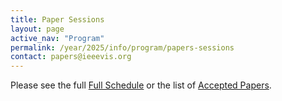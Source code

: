 ```yaml
---
title: Paper Sessions
layout: page
active_nav: "Program"
permalink: /year/2025/info/program/papers-sessions
contact: papers@ieeevis.org
---
```


Please see the full [Full Schedule](https://ieeevis.org/year/2025/program/calendar) or the list of [Accepted Papers](https://ieeevis.org/year/2025/program/papers.html?filter=titles).

<!-- Below we list all accepted VIS Full and Short papers, grouped by session.  This list also includes TVCG papers presented in VIS sessions and CG&A Sessions.  More details about papers and their associated presentations will be released with the virtual website. What follows is a list of papers groups by session, note that sessions and times are still preliminary and might change in the final program.

<hr/>

<a>**Tuesday, October 15**</a><br/>
*Best Papers*<br/>

**Entanglements for Visualization: Changing Research Outcomes through Feminist Theory**<br/>
Authors: Derya Akbaba, Lauren Klein, Miriah Meyer

**Aardvark: Composite Visualizations of Trees, Time-Series, and Images**<br/>
Authors: Devin Lange, Robert Judson-Torres, Thomas Zangle, Alexander Lex

**VisEval: A Benchmark for Data Visualization in the Era of Large Language Models**<br/>
Authors: Nan Chen, Yuge Zhang, Jiahang Xu, Kan Ren, Yuqing Yang

**VADIS: A Visual Analytics Pipeline for Dynamic Document Representation and Information Seeking**<br/>
Authors: Rui Qiu, Yamei Tu, Po-Yin Yen, Han-Wei Shen

**Rapid and Precise Topological Comparison with Merge Tree Neural Networks**<br/>
Authors: Yu Qin, Brittany Terese Fasy, Carola Wenk, Brian Summa

**Hypertrix: An indicatrix for high-dimensional visualizations**<br/>
Authors: Shivam Raval, Fernanda Viegas, Martin Wattenberg

**PyGWalker: On-the-fly Assistant for Exploratory Visual Data Analysis**<br/>
Authors: Yue Yu, Leixian Shen, Fei Long, Huamin Qu, Hao Chen
<br/>


<hr/>

<a>**Wednesday, October 16**</a><br/>
**08:30-09:45AM EDT (UTC-4)**<br/>
*Short Papers: Graph, Hierarchy and Multidinmensional*<br/>

**On Combined Visual Cluster and Set Analysis**<br/>
Authors: Nikolaus Piccolotto, Markus Wallinger, Silvia Miksch, Markus Bögl

**An Overview + Detail Layout for Visualizing Compound Graphs**<br/>
Authors: Chang Han, Justin Lieffers, Clayton Morrison, Katherine E. Isaacs

**Improving Property Graph Layouts by Leveraging Attribute Similarity for Structurally Equivalent Nodes**<br/>
Authors: Patrick Mackey, Jacob Miller, Liz Faultersack

**Fields, Bridges, and Foundations: How Researchers Browse Citation Network Visualizations**<br/>
Authors: Kiroong Choe, Eunhye Kim, Sangwon Park, Jinwook Seo

**Feature Clock: High-Dimensional Effects in Two-Dimensional Plots**<br/>
Authors: Olga Ovcharenko, Rita Sevastjanova, Valentina Boeva

**Uniform Sample Distribution in Scatterplots via Sector-based Transformation**<br/>
Authors: Hennes Rave, Vladimir Molchanov, Lars Linsen

**GhostUMAP: Measuring Pointwise Instability in Dimensionality Reduction**<br/>
Authors: Myeongwon Jung, Takanori Fujiwara, Jaemin Jo

**Use-Coordination: Model, Grammar, and Library for Implementation of Coordinated Multiple Views**<br/>
Authors: Mark S. Keller, Trevor Manz, Nils Gehlenborg
<br/>


<hr/>

<a>**Wednesday, October 16**</a><br/>
**08:30-09:45AM EDT (UTC-4)**<br/>
*Immersive Visualization and Visual Analytics*<br/>

**CompositingVis: Exploring Interaction for Creating Composite Visualizations in Immersive Environments**<br/>
Authors: Qian Zhu, Tao Lu, Shunan Guo, Xiaojuan Ma, Yalong Yang

**This is the Table I Want! Interactive Data Transformation on Desktop and in Virtual Reality**<br/>
Authors: Sungwon In, Tica Lin, Chris North, Hanspeter Pfister, Yalong Yang

**VoxAR: Adaptive Visualization of Volume Rendered Objects in Optical See-Through Augmented Reality**<br/>
Authors: Saeed Boorboor, Matthew S. Castellana, Yoonsang Kim, Zhutian Chen, Johanna Beyer, Hanspeter Pfister, Arie E. Kaufman

**Precise Embodied Data Selection in Room-scale Visualisations While Retaining View Context**<br/>
Authors: Shaozhang Dai, Yi Li, Barrett Ens, Lonni Besançon, Tim Dwyer

**Preliminary Guidelines For Combining Data Integration and Visual Data Analysis**<br/>
Authors: Adam Coscia, Ashley Suh, Remco Chang, Alex Endert

**Eliciting Model Steering Interactions from Users via Data and Visual Design Probes**<br/>
Authors: Anamaria Crisan, Maddie Shang, Eric Brochu
<br/>


<hr/>

<a>**Wednesday, October 16**</a><br/>
**08:30-09:45AM EDT (UTC-4)**<br/>
*Virtual: VIS from Around the World*<br/>

**FPCS: Feature Preserving Compensated Sampling of Streaming Time Series Data**<br/>
Authors: Hongyan Li, Bo Yang, Yansong Chua

**Uncertainty-Aware Deep Neural Representations for Visual Analysis of Vector Field Data**<br/>
Authors: Atul Kumar, Siddharth Garg, Soumya Dutta

**Evaluating Force-based Haptics for Immersive Tangible Interactions with Surface Visualizations**<br/>
Authors: Hamza Afzaal, Usman Alim

**What Color Scheme is More Effective in Assisting Readers to Locate Information in a Color-Coded Article?**<br/>
Authors: Ho Yin Ng, Zeyu He, Ting-Hao Kenneth Huang

**From Graphs to Words: A Computer-Assisted Framework for the Production of Accessible Text Descriptions**<br/>
Authors: Qiang Xu, Thomas Hurtut

**Design of a Real-Time Visual Analytics Decision Support Interface to Manage Air Traffic Complexity**<br/>
Authors: Elmira Zohrevandi, Katerina Vrotsou, Carl A. L. Westin, Jonas Lundberg, Anders Ynnerman

**Building and Eroding: Exogenous and Endogenous Factors that Influence Subjective Trust in Visualization**<br/>
Authors: R. Jordan Crouser, Syrine Matoussi, Lan Kung, Saugat Pandey, Oen G. McKinley, Alvitta Ottley
<br/>


<hr/>

<a>**Wednesday, October 16**</a><br/>
**08:30-09:45AM EDT (UTC-4)**<br/>
*Text, Annotation, and Metaphor*<br/>

**The Role of Text in Visualizations: How Annotations Shape Perceptions of Bias and Influence Predictions**<br/>
Authors: Chase Stokes, Cindy Xiong Bearfield, Marti Hearst

**A Qualitative Analysis of Common Practices in Annotations: A Taxonomy and Design Space**<br/>
Authors: Md Dilshadur Rahman, Ghulam Jilani Quadri, Bhavana Doppalapudi, Danielle Albers Szafir, Paul Rosen

**The Language of Infographics: Toward Understanding Conceptual Metaphor Use in Scientific Storytelling**<br/>
Authors: Hana Pokojná, Tobias Isenberg, Stefan Bruckner, Barbora Kozlikova, Laura Garrison

**From Instruction to Insight: Exploring the Semantic and Functional Roles of Text in Interactive Dashboards**<br/>
Authors: Nicole Sultanum, Vidya Setlur

**"I Came Across a Junk": Understanding Design Flaws of Data Visualization from the Public's Perspective**<br/>
Authors: Xingyu Lan, Yu Liu

**CataAnno: An Ancient Catalog Annotator for Annotation Cleaning by Recommendation**<br/>
Authors: Hanning Shao, Xiaoru Yuan
<br/>


<hr/>

<a>**Wednesday, October 16**</a><br/>
**08:30-09:45AM EDT (UTC-4)**<br/>
*Machine Learning for Visualization*<br/>

**KD-INR: Time-Varying Volumetric Data Compression via Knowledge Distillation-based Implicit Neural Representation**<br/>
Authors: Jun Han, Hao Zheng, Change Bi

**Improving Efficiency of Iso-Surface Extraction on Implicit Neural Representations Using Uncertainty Propagation**<br/>
Authors: Haoyu Li, Han-Wei Shen

**StyleRF-VolVis: Style Transfer of Neural Radiance Fields for Expressive Volume Visualization**<br/>
Authors: Kaiyuan Tang, Chaoli Wang

**ParamsDrag: Interactive Parameter Space Exploration via Image-Space Dragging**<br/>
Authors: Guan Li, Yang Liu, Guihua Shan, Shiyu Cheng, Weiqun Cao, Junpeng Wang, Ko-Chih Wang

**SurroFlow: A Flow-Based Surrogate Model for Parameter Space Exploration and Uncertainty Quantification**<br/>
Authors: JINGYI SHEN, Yuhan Duan, Han-Wei Shen

**Regularized Multi-Decoder Ensemble for an Error-Aware Scene Representation Network**<br/>
Authors: Tianyu Xiong, Skylar Wurster, Hanqi Guo, Tom Peterka, Han-Wei Shen
<br/>


<hr/>

<a>**Wednesday, October 16**</a><br/>
**10:15-11:30AM EDT (UTC-4)**<br/>
*Urban Planning, Construction, and Disaster Management*<br/>

**Submerse: Visualizing Storm Surge Flooding Simulations in Immersive Display Ecologies**<br/>
Authors: Saeed Boorboor, Yoonsang Kim, Ping Hu, Josef Moses, Brian Colle, Arie E. Kaufman

**BEMTrace: Visualization-driven approach for deriving Building Energy Models from BIM**<br/>
Authors: Andreas Walch, Attila Szabo, Harald Steinlechner, Thomas Ortner, Eduard Gröller, Johanna Schmidt

**MARLens: Understanding Multi-agent Reinforcement Learning for Traffic Signal Control via Visual Analytics**<br/>
Authors: Yutian Zhang, Guohong Zheng, Zhiyuan Liu, Quan Li, Haipeng Zeng

**SenseMap: Urban Performance Visualization and Analytics via Semantic Textual Similarity**<br/>
Authors: Juntong Chen, Qiaoyun Huang, Changbo Wang, Chenhui Li

**CSLens: Towards Better Deploying Charging Stations via Visual Analytics —— A Coupled Networks Perspective**<br/>
Authors: Yutian Zhang, Liwen Xu, Shaocong Tao, Quanxue Guan, Quan Li, Haipeng Zeng

**SimpleSets: Capturing Categorical Point Patterns with Simple Shapes**<br/>
Authors: Steven van den Broek, Wouter Meulemans, Bettina Speckmann
<br/>


<hr/>

<a>**Wednesday, October 16**</a><br/>
**10:15-11:30AM EDT (UTC-4)**<br/>
*Judgment and Decision-making*<br/>

**Decoupling Judgment and Decision Making: A Tale of Two Tails**<br/>
Authors: Başak Oral, Pierre Dragicevic, Alexandru Telea, Evanthia Dimara

**Unmasking Dunning-Kruger Effect in Visual Reasoning and Visual Data Analysis**<br/>
Authors: Mengyu Chen, Yijun Liu

**Trust Your Gut: Comparing Human and Machine Inference from Noisy Visualizations**<br/>
Authors: Ratanond Koonchanok, Michael E. Papka, Khairi Reda

**Causal Priors and Their Influence on Judgements of Causality in Visualized Data**<br/>
Authors: Arran Zeyu Wang, David Borland, Tabitha Peck, Wenyuan Wang, David Gotz

**KnowledgeVIS: Interpreting Language Models by Comparing Fill-in-the-Blank Prompts**<br/>
Authors: Adam Coscia, Alex Endert

**What Do We Mean When We Say “Insight”? A Formal Synthesis of Existing Theory**<br/>
Authors: Leilani Battle, Alvitta Ottley
<br/>


<hr/>

<a>**Wednesday, October 16**</a><br/>
**10:15-11:30AM EDT (UTC-4)**<br/>
*Time and Sequences*<br/>

**Revealing Interaction Dynamics: Multi-Level Visual Exploration of User Strategies with an Interactive Digital Environment**<br/>
Authors: Peilin Yu, Aida Nordman, Marta Koc-Januchta, Konrad Schönborn, Lonni Besançon, Katerina Vrotsou

**Uncertainty-Aware Seasonal-Trend Decomposition Based on Loess**<br/>
Authors: Tim Krake, Daniel Klötzl, David Hägele, Daniel Weiskopf

**A Multi-Level Task Framework for Event Sequence Analysis**<br/>
Authors: Kazi Tasnim Zinat, Saimadhav Naga Sakhamuri, Aaron Chen, Zhicheng Liu

**Visual Analysis of Time-Stamped Event Sequences**<br/>
Authors: Jürgen Bernard, Clara-Maria Barth, Eduard Cuba, Andrea Meier, Yasara Peiris, Ben Shneiderman

**A Comparative Study on Fixed-order Event Sequence Visualizations: Gantt, Extended Gantt, and Stringline Charts**<br/>
Authors: Junxiu Tang, Fumeng Yang, Jiang Wu, Yifang Wang, Jiayi Zhou, Xiwen Cai, Lingyun Yu, Yingcai Wu

**Interactive Hierarchical Timeline for Collaborative Text Negotiation in Historical Records**<br/>
Authors: Gabriel D. Cantareira, Yiwen Xing, Nicholas Cole, Rita Borgo, Alfie Abdul-Rahman
<br/>


<hr/>

<a>**Wednesday, October 16**</a><br/>
**10:15-11:30AM EDT (UTC-4)**<br/>
*Biological Data Visualization*<br/>

**DiffFit: Visually-Guided Differentiable Fitting of Molecule Structures to a Cryo-EM Map**<br/>
Authors: Deng Luo, Zainab Alsuwaykit, Dawar Khan, Ondřej Strnad, Tobias Isenberg, Ivan Viola

**“Nanomatrix: Scalable Construction of Crowded Biological Environments”**<br/>
Authors: Ruwayda Alharbi, Ondˇrej Strnad, Tobias Klein, Ivan Viola

**InVADo: Interactive Visual Analysis of Molecular Docking Data**<br/>
Authors: Marco Schäfer, Nicolas Brich, Jan Byška, Sérgio M. Marques, David Bednář, Philipp Thiel, Barbora Kozlíková, Michael Krone

**Visualization for diagnostic review of copy number variants in complex DNA sequencing data**<br/>
Authors: Emilia Ståhlbom, Jesper Molin, Claes Lundström, Anders Ynnerman

**Cell2Cell: Explorative Cell Interaction Analysis in Multi-Volumetric Tissue Data**<br/>
Authors: Eric Mörth, Kevin Sidak, Zoltan Maliga, Torsten Möller, Nils Gehlenborg, Peter Sorger, Hanspeter Pfister, Johanna Beyer, Robert Krüger

**Visual Support for the Loop Grafting Workflow on Proteins**<br/>
Authors: Filip Opálený, Pavol Ulbrich, Joan Planas-Iglesias, Jan Byška, Jan Štourač, David Bednář, Katarína Furmanová, Barbora Kozlikova
<br/>


<hr/>

<a>**Wednesday, October 16**</a><br/>
**10:15-11:30AM EDT (UTC-4)**<br/>
*Dimensionality Reduction*<br/>

**UnDRground Tubes: Exploring Spatial Data With Multidimensional Projections and Set Visualization**<br/>
Authors: Nikolaus Piccolotto, Markus Wallinger, Silvia Miksch, Markus Bögl

**Interpreting High-Dimensional Projections With Capacity**<br/>
Authors: Yang Zhang, Jisheng Liu, Chufan Lai, Yuan Zhou, Siming Chen

**DimBridge: Interactive Explanation of Visual Patterns in Dimensionality Reductions with Predicate Logic**<br/>
Authors: Brian Montambault, Gabriel Appleby, Jen Rogers, Camelia D. Brumar, Mingwei Li, Remco Chang

**2D Embeddings of Multi-dimensional Partitionings**<br/>
Authors: Marina Evers, Lars Linsen

**Accelerating hyperbolic t-SNE**<br/>
Authors: Martin Skrodzki, Hunter van Geffen, Nicolas F. Chaves-de-Plaza, Thomas Höllt, Elmar Eisemann, Klaus Hildebrandt

**TopoMap++: A faster and more space efficient technique to compute projections with topological guarantees**<br/>
Authors: Vitoria Guardieiro, Felipe Inagaki de Oliveira, Harish Doraiswamy, Luis Gustavo Nonato, Claudio Silva
<br/>


<hr/>

<a>**Wednesday, October 16**</a><br/>
**01:30-02:45PM EDT (UTC-4)**<br/>
*Short Papers: Scientific and Immersive Visualization*<br/>

**Accelerating Transfer Function Update for Distance Map based Volume Rendering**<br/>
Authors: Michael Rauter, Lukas Zimmermann, Markus Zeilinger

**A Ridge-based Approach for Extraction and Visualization of 3D Atmospheric Fronts**<br/>
Authors: Anne Gossing, Andreas Beckert, Christoph Fischer, Nicolas Klenert, Vijay Natarajan, George Pacey, Thorwin Vogt, Marc Rautenhaus, Daniel Baum

**Investigating the Apple Vision Pro Spatial Computing Platform for GPU-Based Volume Visualization**<br/>
Authors: Camilla Hrycak, David Lewakis, Jens Harald Krueger

**A Comparative Study of Neural Surface Reconstruction for Scientific Visualization**<br/>
Authors: Siyuan Yao, Weixi Song, Chaoli Wang

**Visualization of 2D Scalar Field Ensembles Using Volume Visualization of the Empirical Distribution Function**<br/>
Authors: Tomas Daetz, Michael Böttinger, Gerik Scheuermann, Christian Heine

**Text-based transfer function design for semantic volume rendering**<br/>
Authors: Sangwon Jeong, Jixian Li, Shusen Liu, Chris R. Johnson, Matthew Berger

**Multi-User Mobile Augmented Reality for Cardiovascular Surgical Planning**<br/>
Authors: Pratham Darrpan Mehta, Rahul Ozhur Narayanan, Harsha Karanth, Haoyang Yang, Timothy C. Slesnick, Fawwaz Shaw, Duen Horng (Polo) Chau

**Active Appearance and Spatial Variation Can Improve Visibility in Area Labels for Augmented Reality**<br/>
Authors: Hojung Kwon, Yuanbo Li, Xiaohan Ye, Praccho Muna-McQuay, Liuren Yin, James Tompkin
<br/>


<hr/>

<a>**Wednesday, October 16**</a><br/>
**01:30-02:45PM EDT (UTC-4)**<br/>
*CG&A: Analytics and Applications*<br/>

**Supporting Visual Exploration of Iterative Job Scheduling**<br/>
Authors: Gennady Andrienko, Natalia Andrienko, Jose Manuel Cordero Garcia, Dirk Hecker, George A. Vouros

**News Globe: Visualization of Geolocalized News Articles**<br/>
Authors: Nicholas Ingulfsen, Simone Schaub-Meyer, Markus Gross, Tobias Günther

**DETOXER: A Visual Debugging Tool With Multiscope Explanations for Temporal Multilabel Classification**<br/>
Authors: Mahsan Nourani, Chiradeep Roy, Donald R. Honeycutt, Eric D. Ragan, Vibhav Gogate

**An Interactive Knowledge and Learning Environment in Smart Foodsheds**<br/>
Authors: Yamei Tu, Xiaoqi Wang, Rui Qiu, Han-Wei Shen, Michelle Miller, Jinmeng Rao, Song Gao, Patrick R. Huber, Allan D. Hollander, Matthew Lange, Christian R. Garcia, Joe Stubbs

**Visualizing Uncertainty in Sets**<br/>
Authors: Christian Tominski, Michael Behrisch, Susanne Bleisch, Sara Irina Fabrikant, Eva Mayr, Silvia Miksch, Helen Purchase

**Identifying Visualization Opportunities to Help Architects Manage the Complexity of Building Codes**<br/>
Authors: Stan Nowak, Bon Adriel Aseniero, Lyn Bartram, Tovi Grossman, George Fitzmaurice, Justin Matejka
<br/>


<hr/>

<a>**Wednesday, October 16**</a><br/>
**01:30-02:45PM EDT (UTC-4)**<br/>
*Perception and Cognition*<br/>

**The Impact of Vertical Scaling on Normal Probability Density Function Plots**<br/>
Authors: Racquel Fygenson, Lace Padilla

**The Effect of Visual Aids on Reading Numeric Data Tables**<br/>
Authors: YongFeng Ji, Charles Perin, Miguel Nacenta

**Quantifying Emotional Responses to Immutable Data Characteristics and Designer Choices in Data Visualizations**<br/>
Authors: Carter Blair, Xiyao Wang, Charles Perin

**Examining Limits of Small Multiples: Frame Quantity Impacts Judgments with Line Graphs**<br/>
Authors: Helia Hosseinpour , Laura E. Matzen , Kristin M. Divis , Spencer C. Castro, Lace Padilla

**Memory Recall for Data Visualizations in Mixed Reality, Virtual Reality, 3D, and 2D**<br/>
Authors: Christophe Hurter, Bernice Rogowitz, Guillaume Truong, Tiffany Andry, Hugo Romat, Ludovic Gardy, Fereshteh Amini, Nathalie Henry Riche

**Attention-Aware Visualization: Tracking and Responding to User Perception Over Time**<br/>
Authors: Arvind Srinivasan, Johannes Ellemose, Peter Butcher, Panagiotis Ritsos, Niklas Elmqvist
<br/>


<hr/>

<a>**Wednesday, October 16**</a><br/>
**01:30-02:45PM EDT (UTC-4)**<br/>
*Collaboration and Communication*<br/>

**StuGPTViz: A Visual Analytics Approach to Understand Student-ChatGPT Interactions**<br/>
Authors: Zixin Chen, Jiachen Wang, Meng Xia, Kento Shigyo, Dingdong Liu, Rong Zhang, Huamin Qu

**SLInterpreter: An Exploratory and Iterative Human-AI Collaborative System for GNN-based Synthetic Lethal Prediction**<br/>
Authors: Haoran Jiang, Shaohan Shi, Shuhao Zhang, Jie Zheng, Quan Li

**V-Mail: 3D-Enabled Correspondence about Spatial Data on (Almost) All Your Devices**<br/>
Authors: Jung Who Nam, Tobias Isenberg, Daniel F. Keefe

**A Deixis-Centered Approach for Documenting Remote Synchronous Communication around Data Visualizations**<br/>
Authors: Chang Han, Katherine E. Isaacs

**Eliciting Multimodal and Collaborative Interactions for Data Exploration on Large Vertical Displays**<br/>
Authors: Gabriela Molina León, Petra Isenberg, Andreas Breiter

**Talk to the Wall: The Role of Speech Interaction in Collaborative Visual Analytics**<br/>
Authors: Gabriela Molina León, Anastasia Bezerianos, Olivier Gladin, Petra Isenberg
<br/>


<hr/>

<a>**Wednesday, October 16**</a><br/>
**01:30-02:45PM EDT (UTC-4)**<br/>
*Natural Language and Multimodal Interaction*<br/>

**Learnable and Expressive Visualization Authoring Through Blended Interfaces**<br/>
Authors: Sehi L'Yi, Astrid van den Brandt, Etowah Adams, Huyen N. Nguyen, Nils Gehlenborg

**PhenoFlow: A Human-LLM Driven Visual Analytics System for Exploring Large and Complex Stroke Datasets**<br/>
Authors: Jaeyoung Kim, Sihyeon Lee, Hyeon Jeon, Keon-Joo Lee, Bohyoung Kim, HEE JOON, Jinwook Seo

**LEVA: Using Large Language Models to Enhance Visual Analytics**<br/>
Authors: Yuheng Zhao, Yixing Zhang, Yu Zhang, Xinyi Zhao, Junjie Wang, Zekai Shao, Cagatay Turkay, Siming Chen

**ChartGPT: Leveraging LLMs to Generate Charts from Abstract Natural Language**<br/>
Authors: Yuan Tian, Weiwei Cui, Dazhen Deng, Xinjing Yi, Yurun Yang, Haidong Zhang, Yingcai Wu

**Towards Dataset-scale and Feature-oriented Evaluation of Text Summarization in Large Language Model Prompts**<br/>
Authors: Sam Yu-Te Lee, Aryaman Bahukhandi, Dongyu Liu, Kwan-Liu Ma

**PrompTHis: Visualizing the Process and Influence of Prompt Editing during Text-to-Image Creation**<br/>
Authors: Yuhan Guo, Hanning Shao, Can Liu, Kai Xu, Xiaoru Yuan
<br/>


<hr/>

<a>**Wednesday, October 16**</a><br/>
**03:15-04:30PM EDT (UTC-4)**<br/>
*Short Papers:  System design *<br/>

**DaVE - A Curated Database of Visualization Examples**<br/>
Authors: Jens Koenen, Marvin Petersen, Christoph Garth, Tim Gerrits

**Counterpoint: Orchestrating Large-Scale Custom Animated Visualizations**<br/>
Authors: Venkatesh Sivaraman, Frank Elavsky, Dominik Moritz, Adam Perer

**Visualizing an Exascale Data Center Digital Twin: Considerations, Challenges and Opportunities**<br/>
Authors: Matthias Maiterth, Wes Brewer, Dane De Wet, Scott Greenwood, Vineet Kumar, Jesse Hines, Sedrick L. Bouknight, Zhe Wang, Tim Dykes, Feiyi Wang

**Guided Statistical Workflows with Interactive Explanations and Assumption Checking**<br/>
Authors: Yuqi Zhang, Adam Perer, Will Epperson

**FCNR: Fast Compressive Neural Representation of Visualization Images**<br/>
Authors: Yunfei Lu, Pengfei Gu, Chaoli Wang

**Groot: A System for Editing and Configuring Automated Data Insights**<br/>
Authors: Sneha Gathani, Anamaria Crisan, Vidya Setlur, Arjun Srinivasan

**Visualizations on Smart Watches while Running: It Actually Helps!**<br/>
Authors: Sarina Kashanj, Xiyao Wang, Charles Perin

**Micro Visualizations on a Smartwatch: Assessing Reading Performance While Walking**<br/>
Authors: Fairouz Grioui, Tanja Blascheck, Lijie Yao, Petra Isenberg
<br/>


<hr/>

<a>**Wednesday, October 16**</a><br/>
**03:15-04:30PM EDT (UTC-4)**<br/>
*Scripts, Notebooks, and Provenance*<br/>

**Charting EDA: How Visualizations and Interactions Shape Analysis in Computational Notebooks.**<br/>
Authors: Dylan Wootton, Amy Fox, Evan Peck, Arvind Satyanarayan

**Ferry: Toward Better Understanding of Input/Output Space for Data Wrangling Scripts**<br/>
Authors: Zhongsu Luo, Kai Xiong, Jiajun Zhu, Ran Chen, Xinhuan Shu, Di Weng, Yingcai Wu

**Loops: Leveraging Provenance and Visualization to Support Exploratory Data Analysis in Notebooks**<br/>
Authors: Klaus Eckelt, Kiran Gadhave, Alexander Lex, Marc Streit

**Design Concerns for Integrated Scripting and Interactive Visualization in Notebook Environments**<br/>
Authors: Connor Scully-Allison, Ian Lumsden, Katy Williams, Jesse Bartels, Michela Taufer, Stephanie Brink, Abhinav Bhatele, Olga Pearce, Katherine E. Isaacs

**Curio: A Dataflow-Based Framework for Collaborative Urban Visual Analytics**<br/>
Authors: Gustavo Moreira, Maryam Hosseini, Carolina Veiga Ferreira de Souza, Lucas Alexandre, Nicola Colaninno, Daniel de Oliveira, Nivan Ferreira, Marcos Lage, Fabio Miranda

**ProvenanceWidgets: A Library of UI Control Elements to Track and Dynamically Overlay Analytic Provenance**<br/>
Authors: Arpit Narechania, Kaustubh Odak, Mennatallah El-Assady, Alex Endert
<br/>


<hr/>

<a>**Wednesday, October 16**</a><br/>
**03:15-04:30PM EDT (UTC-4)**<br/>
*Designing Palettes and Encodings*<br/>

**GeoLinter: A Linting Framework for Choropleth Maps**<br/>
Authors: Fan Lei, Arlen Fan, Alan M. MacEachren, Ross Maciejewski

**Mixing Linters with GUIs: A Color Palette Design Probe**<br/>
Authors: Andrew McNutt, Maureen Stone, Jeffrey Heer

**Dynamic Color Assignment for Hierarchical Data**<br/>
Authors: Jiashu Chen, Weikai Yang, Zelin Jia, Lanxi Xiao, Shixia Liu

**An Empirically Grounded Approach for Designing Shape Palettes**<br/>
Authors: Chin Tseng, Arran Zeyu Wang, Ghulam Jilani Quadri, Danielle Albers Szafir

**Effectiveness of Area-to-Value Legends and Grid Lines in Contiguous Area Cartograms**<br/>
Authors: Kelvin L. T. Fung, Simon T. Perrault, Michael T. Gastner

**What Does the Chart Say? Grouping Cues Guide Viewer Comparisons and Conclusions in Bar Charts**<br/>
Authors: Cindy Xiong Bearfield, Chase Stokes, Andrew Lovett, Steven Franconeri
<br/>


<hr/>

<a>**Wednesday, October 16**</a><br/>
**03:15-04:30PM EDT (UTC-4)**<br/>
*Of Nodes and Networks*<br/>

**Improved Visual Saliency of Graph Clusters with Orderable Node-Link Layouts**<br/>
Authors: Nora Al-Naami, Nicolas Medoc, Matteo Magnani, Mohammad Ghoniem

**Quality Metrics and Reordering Strategies for Revealing Patterns in BioFabric Visualizations**<br/>
Authors: Johannes Fuchs, Alexander Frings, Maria-Viktoria Heinle, Daniel Keim, Sara Di Bartolomeo

**SpreadLine: Visualizing Egocentric Dynamic Influence**<br/>
Authors: Yun-Hsin Kuo, Dongyu Liu, Kwan-Liu Ma

**On Network Structural and Temporal Encodings: A Space and Time Odyssey**<br/>
Authors: Velitchko Filipov, Alessio Arleo, Markus Bögl, Silvia Miksch

**MoNetExplorer: A Visual Analytics System for Analyzing Dynamic Networks with Temporal Network Motifs**<br/>
Authors: Seokweon Jung, DongHwa Shin, Hyeon Jeon, Kiroong Choe, Jinwook Seo

**Evaluating and extending speedup techniques for optimal crossing minimization in layered graph drawings**<br/>
Authors: Connor Wilson, Eduardo Puerta, Tarik Crnovrsanin, Sara Di Bartolomeo, Cody Dunne
<br/>


<hr/>

<a>**Thursday, October 17**</a><br/>
**08:30-09:45AM EDT (UTC-4)**<br/>
*Short Papers: Perception and Representation*<br/>

**Dark Mode or Light Mode? Exploring the Impact of Contrast Polarity on Visualization Performance Between Age Groups**<br/>
Authors: Zack While, Ali Sarvghad

**Science in a Blink: Supporting Ensemble Perception in Scalar Fields**<br/>
Authors: Victor A. Mateevitsi, Michael E. Papka, Khairi Reda

**Towards a Quality Approach to Hierarchical Color Maps**<br/>
Authors: Tobias Mertz, Jörn Kohlhammer

**Assessing Graphical Perception of Image Embedding Models using Channel Effectiveness**<br/>
Authors: Soohyun Lee, Minsuk Chang, Seokhyeon Park, Jinwook Seo

**Connections Beyond Data: Exploring Homophily With Visualizations**<br/>
Authors: Poorna Talkad Sukumar, Maurizio Porfiri, Oded Nov

**A Literature-based Visualization Task Taxonomy for Gantt Charts**<br/>
Authors: Sayef Azad Sakin, Katherine E. Isaacs

**Zoomable Level-of-Detail ChartTables for Interpreting Probabilistic Model Outputs for Reactionary Train Delays**<br/>
Authors: Aidan Slingsby, Jonathan Hyde

**Gridlines Mitigate Sine Illusion in Line Charts**<br/>
Authors: Clayton J. Knittel, Jane Awuah, Steven L. Franconeri, Cindy Xiong Bearfield
<br/>


<hr/>

<a>**Thursday, October 17**</a><br/>
**08:30-09:45AM EDT (UTC-4)**<br/>
*Embeddings and Document Spatialization*<br/>

**Visualizing Temporal Topic Embeddings with a Compass**<br/>
Authors: Daniel Palamarchuk, Lemara Williams, Brian Mayer, Thomas Danielson, Rebecca Faust, Larry Deschaine, Chris North

**A General Framework for Comparing Embedding Visualizations Across Class-Label Hierarchies**<br/>
Authors: Trevor Manz, Fritz Lekschas, Evan Greene, Greg Finak, Nils Gehlenborg

**ModalChorus: Visual Probing and Alignment of Multi-modal Embeddings via Modal Fusion Map**<br/>
Authors: Yilin Ye, Shishi Xiao, Xingchen Zeng, Wei Zeng

**A Large-Scale Sensitivity Analysis on Latent Embeddings and Dimensionality Reductions for Text Spatializations**<br/>
Authors: Daniel Atzberger, Tim Cech, Willy Scheibel, Jürgen Döllner, Michael Behrisch, Tobias Schreck

**PUREsuggest: Citation-based Literature Search and Visual Exploration with Keyword-controlled Rankings**<br/>
Authors: Fabian Beck

**De-cluttering Scatterplots with Integral Images**<br/>
Authors: Hennes Rave, Vladimir Molchanov, Lars Linsen
<br/>


<hr/>

<a>**Thursday, October 17**</a><br/>
**08:30-09:45AM EDT (UTC-4)**<br/>
*Visualization Recommendation*<br/>

**AdaVis: Adaptive and Explainable Visualization Recommendation for Tabular Data'**<br/>
Authors: Songheng Zhang, Yong Wang, Haotian Li, Huamin Qu

**DracoGPT: Extracting Visualization Design Preferences from Large Language Models**<br/>
Authors: Huichen Wang, Mitchell Gordon, Leilani Battle, Jeffrey Heer

**Chart2Vec: A Universal Embedding of Context-Aware Visualizations**<br/>
Authors: Qing Chen, Ying Chen, Ruishi Zou, Wei Shuai, Yi Guo, Jiazhe Wang, Nan Cao

**Agnostic Visual Recommendation Systems: Open Challenges and Future Directions**<br/>
Authors: Luca Podo, Bardh Prenkaj, Paola Velardi

**D-Tour: Semi-Automatic Generation of Interactive Guided Tours for Visualization Dashboard Onboarding**<br/>
Authors: Vaishali Dhanoa, Andreas Hinterreiter, Vanessa Fediuk, Niklas Elmqvist, Eduard Gröller, Marc Streit

**Manipulable Semantic Components: a Computational Representation of Data Visualization Scenes**<br/>
Authors: Zhicheng Liu, Chen Chen, John Hooker
<br/>


<hr/>

<a>**Thursday, October 17**</a><br/>
**08:30-09:45AM EDT (UTC-4)**<br/>
*Model-checking and Validation*<br/>

**Beyond Correlation: Incorporating Counterfactual Guidance to Better Support Exploratory Visual Analysis**<br/>
Authors: Arran Zeyu Wang, David Borland, David Gotz

**Beware of Validation by Eye: Visual Validation of Linear Trends in Scatterplots**<br/>
Authors: Daniel Braun, Remco Chang, Michael Gleicher, Tatiana von Landesberger

**VMC: A Grammar for Visualizing Statistical Model Checks**<br/>
Authors: Ziyang Guo, Alex Kale, Matthew Kay, Jessica Hullman

**Visualizing and Comparing Machine Learning Predictions to Improve Human-AI Teaming on the Example of Cell Lineage**<br/>
Authors: Jiayi Hong, Ross Maciejewski, Alain Trubuil, Tobias Isenberg

**Compress and Compare: Interactively Evaluating Efficiency and Behavior Across ML Model Compression Experiments**<br/>
Authors: Angie Boggust, Venkatesh Sivaraman, Yannick Assogba, Donghao Ren, Dominik Moritz, Fred Hohman

**ParetoTracker: Understanding Population Dynamics in Multi-objective Evolutionary Algorithms through Visual Analytics**<br/>
Authors: Zherui Zhang, Fan Yang, Ran Cheng, Yuxin Ma
<br/>


<hr/>

<a>**Thursday, October 17**</a><br/>
**10:15-11:30AM EDT (UTC-4)**<br/>
*Short Papers: Text and Multimedia*<br/>

**Design Patterns in Right-to-Left Visualizations: The Case of Arabic Content**<br/>
Authors: Muna Alebri, Noëlle Rakotondravony, Lane Harrison

**DASH: A Bimodal Data Exploration Tool for Interactive Text and Visualizations**<br/>
Authors: Dennis Bromley, Vidya Setlur

**Evaluating the Semantic Profiling Abilities of LLMs for Natural Language Utterances in Data Visualization**<br/>
Authors: Hannah K. Bako, Arshnoor Bhutani, Xinyi Liu, Kwesi Adu Cobbina, Zhicheng Liu

**Representing Charts as Text for Language Models: An In-Depth Study of Question Answering for Bar Charts**<br/>
Authors: Victor S. Bursztyn, Jane Hoffswell, Shunan Guo, Eunyee Koh

**Confides: A Visual Analytics Solution for Automated Speech Recognition Analysis and Exploration**<br/>
Authors: Sunwoo Ha, Chaehun Lim, R. Jordan Crouser, Alvitta Ottley

**Integrating Annotations into the Design Process for Sonifications and Physicalizations**<br/>
Authors: Rhys Sorenson-Graff, S. Sandra Bae, Jordan Wirfs-Brock

**AEye: A Visualization Tool for Image Datasets**<br/>
Authors: Florian Grötschla, Luca A. Lanzendörfer, Marco Calzavara, Roger Wattenhofer

**Opening the Black Box of 3D Reconstruction Error Analysis with VECTOR**<br/>
Authors: Racquel Fygenson, Kazi Jawad, Zongzhan Li, Francois Ayoub, Robert G. Deen, Scott Davidoff, Dominik Moritz, Mauricio Hess-Flores
<br/>


<hr/>

<a>**Thursday, October 17**</a><br/>
**10:15-11:30AM EDT (UTC-4)**<br/>
*Applications: Sports. Games, and Finance*<br/>

**Team-Scouter: Simulative Visual Analytics of Soccer Player Scouting**<br/>
Authors: Anqi Cao, Xiao Xie, Runjin Zhang, Yuxin Tian, Mu Fan, Hui Zhang, Yingcai Wu

**Sportify: Question Answering with Embedded Visualizations and Personified Narratives for Sports Video**<br/>
Authors: Chunggi Lee, Tica Lin, Chen Zhu-Tian, Hanspeter Pfister

**Smartboard: Visual Exploration of Team Tactics with LLM Agent**<br/>
Authors: Ziao Liu, Xiao Xie, Moqi He, Wenshuo Zhao, Yihong Wu, Liqi Cheng, Hui Zhang, Yingcai Wu

**FMLens: Towards Better Scaffolding the Process of Fund Manager Selection in Fund Investments**<br/>
Authors: Longfei Chen, Chen Cheng, He Wang, Xiyuan Wang, Yun Tian, Xuanwu Yue, Wong Kam-Kwai, Haipeng Zhang, Suting Hong, Quan Li

**Tracing NFT Impact Dynamics in Transaction-flow Substitutive Systems with Visual Analytics**<br/>
Authors: Yifan Cao, Qing Shi, Lucas Shen, Kani Chen, Yang Wang, Wei Zeng, Huamin Qu

**Who Let the Guards Out: Visual Support for Patrolling Games**<br/>
Authors: Matěj Lang, Adam Štěpánek, Róbert Zvara, Vojtěch Řehák, Barbora Kozlikova
<br/>


<hr/>

<a>**Thursday, October 17**</a><br/>
**10:15-11:30AM EDT (UTC-4)**<br/>
*Visual Design: Sketching and Labeling*<br/>

**Discursive Patinas: Anchoring Discussions in Data Visualizations**<br/>
Authors: Tobias Kauer, Derya Akbaba, Marian Dörk, Benjamin Bach

**Active Gaze Labeling: Visualization for Trust Building**<br/>
Authors: Maurice Koch, Nan Cao, Daniel Weiskopf, Kuno Kurzhals

**A Survey on Non-photorealistic Rendering Approaches for Point Cloud Visualization**<br/>
Authors: Ole Wegen, Willy Scheibel, Matthias Trapp, Rico Richter, Jürgen Döllner

**Interactive Reweighting for Mitigating Label Quality Issues**<br/>
Authors: Weikai Yang, Yukai Guo, Jing Wu, Zheng Wang, Lan-Zhe Guo, Yu-Feng Li, Shixia Liu

**Graph Transformer for Label Placement**<br/>
Authors: Jingwei Qu, Pingshun Zhang, Enyu Che, Yinan Chen, Haibin Ling

**DataGarden: Formalizing Personal Sketches into Structured Visualization Templates**<br/>
Authors: Anna Offenwanger, Theophanis Tsandilas, Fanny Chevalier
<br/>


<hr/>

<a>**Thursday, October 17**</a><br/>
**10:15-11:30AM EDT (UTC-4)**<br/>
*Topological Data Analysis*<br/>

**MSz: An Efficient Parallel Algorithm for Correcting Morse-Smale Segmentations in Error-Bounded Lossy Compressors**<br/>
Authors: Yuxiao Li, Xin Liang, Bei Wang, Yongfeng Qiu, Lin Yan, Hanqi Guo

**Fast Comparative Analysis of Merge Trees Using Locality-Sensitive Hashing**<br/>
Authors: Weiran Lyu, Raghavendra Sridharamurthy, Jeff Phillips, Bei Wang

**Distributed Augmentation, Hypersweeps, and Branch Decomposition of Contour Trees for Scientific Exploration**<br/>
Authors: Mingzhe Li, Hamish Carr, Oliver Rübel, Bei Wang, Gunther Weber

**Wasserstein Auto-Encoders of Merge Trees (and Persistence Diagrams)**<br/>
Authors: Mathieu Pont, Julien Tierny

**Wasserstein Dictionaries of Persistence Diagrams**<br/>
Authors: Keanu Sisouk, Julie Delon, Julien Tierny

**Topological Separation of Vortices**<br/>
Authors: Adeel Zafar, Zahra Poorshayegh, Di Yang, Guoning Chen
<br/>


<hr/>

<a>**Thursday, October 17**</a><br/>
**01:30-02:45PM EDT (UTC-4)**<br/>
*Short Papers: Analytics and Applications*<br/>

**FAVis: Visual Analytics of Factor Analysis for Psychological Research**<br/>
Authors: Yikai Lu, Chaoli Wang

**Data Guards: Challenges and Solutions for Fostering Trust in Data**<br/>
Authors: Nicole Sultanum, Dennis Bromley, Michael Correll

**AltGeoViz: Facilitating Accessible Geovisualization**<br/>
Authors: Chu Li, Rock Yuren Pang, Ather Sharif, Arnavi Chheda-Kothary, Jeffrey Heer, Jon E. Froehlich

**"Must Be a Tuesday": Affect, Attribution, and Geographic Variability in Equity-Oriented Visualizations of Population Health Disparities**<br/>
Authors: Eli Holder, Lace M. Padilla

**Demystifying Spatial Dependence: Interactive Visualizations for Interpreting Local Spatial Autocorrelation**<br/>
Authors: Lee Mason, Blánaid Hicks, Jonas S. Almeida

**Two-point Equidistant Projection and Degree-of-interest Filtering for Smooth Exploration of Geo-referenced Networks**<br/>
Authors: Max Franke, Samuel Beck, Steffen Koch

**Bringing Data into the Conversation: Adapting Content from Business Intelligence Dashboards for Threaded Collaboration Platforms**<br/>
Authors: Hyeok Kim, Arjun Srinivasan, Matthew Brehmer

**The Comic Construction Kit: An Activity for Students to Learn and Explain Data Visualizations**<br/>
Authors: Magdalena Boucher, Christina Stoiber, Mandy Keck, Victor Adriel de Jesus Oliveira, Wolfgang Aigner
<br/>


<hr/>

<a>**Thursday, October 17**</a><br/>
**01:30-02:45PM EDT (UTC-4)**<br/>
*CG&A: Systems, Theory, and Evaluations*<br/>

**DiffSeer: Difference-Based Dynamic Weighted Graph Visualization**<br/>
Authors: Xiaolin Wen, Yong Wang, Meixuan Wu, Fengjie Wang, Xuanwu Yue, Qiaomu Shen, Yuxin Ma, Min Zhu

**Rainbow Colormaps Are Not All Bad**<br/>
Authors: Colin Ware, Maureen Stone, Danielle Albers Szafir

**A Generic Interactive Membership Function for Categorization of Quantities**<br/>
Authors: Liqun Liu, Romain Vuillemot

**Numerical and Visual Representations of Uncertainty Lead to Different Patterns of Decision Making**<br/>
Authors: Laura E. Matzen, Breannan C. Howell, Michael C. S. Trumbo, Kristin M. Divis

**Using Counterfactuals to Improve Causal Inferences From Visualizations**<br/>
Authors: David Borland, Arran Zeyu Wang, David Gotz

**Generative AI for Visualization: Opportunities and Challenges**<br/>
Authors: Rahul C. Basole, Timothy Major
<br/>


<hr/>

<a>**Thursday, October 17**</a><br/>
**01:30-02:45PM EDT (UTC-4)**<br/>
*Once Upon a Visualization*<br/>

**DeLVE into Earth’s Past: A Visualization-Based Exhibit Deployed Across Multiple Museum Contexts**<br/>
Authors: Mara Solen, Nigar Sultana, Laura Lukes, Tamara Munzner

**Telling Data Stories with the Hero’s Journey: Design Guidance for Creating Data Videos**<br/>
Authors: Zheng Wei, Huamin Qu, Xian Xu

**VisTellAR: Embedding Data Visualization to Short-form Videos Using Mobile Augmented Reality**<br/>
Authors: Wai Tong, Kento Shigyo, Lin-Ping Yuan, Mingming Fan, Ting-Chuen Pong, Huamin Qu, Meng Xia

**WonderFlow: Narration-Centric Design of Animated Data Videos**<br/>
Authors: Yun Wang, Leixian Shen, Zhengxin You, Xinhuan Shu, Bongshin Lee, John Thompson, Haidong Zhang, Dongmei Zhang 

**Reviving Static Charts into Live Charts**<br/>
Authors: Lu Ying, Yun Wang, Haotian Li, Shuguang Dou, Haidong Zhang, Xinyang Jiang, Huamin Qu, Yingcai Wu

**DG Comics: Semi-Automatically Authoring Graph Comics for Dynamic Graphs**<br/>
Authors: Joohee Kim, Hyunwook Lee, Duc Nguyen, Minjeong Shin, Bum Chul Kwon, Sungahn Ko, Niklas Elmqvist
<br/>


<hr/>

<a>**Thursday, October 17**</a><br/>
**01:30-02:45PM EDT (UTC-4)**<br/>
*Visualization Design Methods*<br/>

**"It's a Good Idea to Put It Into Words": Writing 'Rudders' in the Initial Stages of Visualization Design**<br/>
Authors: Chase Stokes, Clara Hu, Marti Hearst

**Unveiling How Examples Shape Data Visualization Design Outcomes**<br/>
Authors: Hannah Bako, Xinyi Liu, Grace Ko, Hyemi Song, Leilani Battle, Zhicheng Liu

**Practices and Strategies in Responsive Thematic Map Design: A Report from Design Workshops with Experts**<br/>
Authors: Sarah Schöttler, Uta Hinrichs, Benjamin Bach

**Path-based Design Model for Constructing and Exploring Alternative Visualisations**<br/>
Authors: James Jackson, Panagiotis Ritsos, Peter Butcher, Jonathan Roberts

**Mind Drifts, Data Shifts: Utilizing Mind Wandering to Track the Evolution of User Experience with Data Visualizations**<br/>
Authors: Anjana Arunkumar, Lace Padilla, Chris Bryan

**Understanding Visualization Authoring Techniques for Genomics Data in the Context of Personas and Tasks**<br/>
Authors: Astrid van den Brandt, Sehi L'Yi, Huyen N. Nguyen, Anna Vilanova, Nils Gehlenborg
<br/>


<hr/>

<a>**Thursday, October 17**</a><br/>
**01:30-02:45PM EDT (UTC-4)**<br/>
*The Toolboxes of Visualization*<br/>

**KMTLabeler: An Interactive Knowledge-Assisted Labeling Tool for Medical Text Classification**<br/>
Authors: He Wang, Yang Ouyang, Yuchen Wu, Chang Jiang, Lixia Jin, Yuanwu Cao, Quan Li

**TTK is Getting MPI-Ready**<br/>
Authors: E. Le Guillou, M. Will, P. Guillou, J. Lukasczyk, P. Fortin, Christoph Garth, Julien Tierny

**HuBar: A Visual Analytics Tool to Explore Human Behaviour based on fNIRS in AR guidance systems**<br/>
Authors: Sonia Castelo Quispe, João Rulff, Parikshit Solunke, Erin McGowan, Guande Wu, Iran Roman, Roque Lopez, Bea Steers, Qi Sun, Juan Pablo Bello, Bradley Feest, Michael Middleton, Ryan McKendrick, Claudio Silva

**How Does Automation Shape the Process of Narrative Visualization: A Survey of Tools**<br/>
Authors: Qing Chen, Shixiong Cao, Jiazhe Wang, Nan Cao

**A Survey on Progressive Visualization**<br/>
Authors: Alex Ulmer, Marco Angelini, Jean-Daniel Fekete, Jörn Kohlhammer, Thorsten May

**Towards Reusable and Reactive Widgets for Information Visualization Research and Dissemination**<br/>
Authors: John Alexis Guerra-Gomez
<br/>


<hr/>

<a>**Thursday, October 17**</a><br/>
**03:15-04:30PM EDT (UTC-4)**<br/>
*Short Papers: AI and LLM*<br/>

**ImageSI: Semantic Interaction for Deep Learning Image Projections**<br/>
Authors: Jiayue Lin, Rebecca Faust, Chris North

**Diffusion Explainer: Visual Explanation for Text-to-image Stable Diffusion**<br/>
Authors: Seongmin Lee, Benjamin Hoover, Hendrik Strobelt, Zijie J. Wang, ShengYun Peng, Austin P. Wright, Kevin Li, Haekyu Park, Haoyang Yang, Duen Horng (Polo) Chau

**A Two-Phase Visualization System for Continuous Human-AI Collaboration in Sequelae Analysis and Modeling**<br/>
Authors: Yang Ouyang, Chenyang Zhang, He Wang, Tianle Ma, Chang Jiang, Yuheng Yan, Zuoqin Yan, Xiaojuan Ma, Chuhan Shi, Quan Li

**Can GPT-4 Models Detect Misleading Visualizations?**<br/>
Authors: Jason Huang Alexander, Priyal H. Nanda, Kai-Cheng Yang, Ali Sarvghad

**Intuitive Design of Deep Learning Models through Visual Feedback**<br/>
Authors: JunYoung Choi, Sohee Park, GaYeon Koh, Youngseo Kim, Won-Ki Jeong

**LinkQ: An LLM-Assisted Visual Interface for Knowledge Graph Question-Answering**<br/>
Authors: Harry Li, Gabriel Appleby, Ashley Suh

**Bavisitter: Integrating Design Guidelines into Large Language Models for Visualization Authoring**<br/>
Authors: Jiwon Choi, Jaeung Lee, Jaemin Jo

**Exploring the Capability of LLMs in Performing Low-Level Visual Analytic Tasks on SVG Data Visualizations**<br/>
Authors: Zhongzheng Xu
<br/>


<hr/>

<a>**Thursday, October 17**</a><br/>
**03:15-04:30PM EDT (UTC-4)**<br/>
*Accessibility and Touch*<br/>

**Beyond Vision Impairments: Redefining the Scope of Accessible Data Representations**<br/>
Authors: Brianna L. Wimer, Laura South, Keke Wu, Danielle Albers Szafir, Michelle A. Borkin, Ronald A. Metoyer

**Towards Enhancing Low Vision Usability of Data Charts on Smartphones**<br/>
Authors: Yash Prakash, Pathan Aseef Khan, Akshay Kolgar Nayak, Sampath Jayarathna, Hae-Na Lee, Vikas Ashok

**When Refreshable Tactile Displays Meet Conversational Agents: Investigating Accessible Data Presentation and Analysis with Touch and Speech**<br/>
Authors: Samuel Reinders, Matthew Butler, Ingrid Zukerman, Bongshin Lee, Lizhen Qu, Kim Marriott

**Touching the Ground: Evaluating the Effectiveness of Data Physicalizations for Spatial Data Analysis Tasks**<br/>
Authors: Bridger Herman, Cullen Jackson, Daniel Keefe

**SpatialTouch: Exploring Spatial Data Visualizations in Cross-reality**<br/>
Authors: Lixiang Zhao, Tobias Isenberg, Fuqi Xie, Hai-Ning Liang, Lingyun Yu
<br/>


<hr/>

<a>**Thursday, October 17**</a><br/>
**03:15-04:30PM EDT (UTC-4)**<br/>
*Applications: Industry, Computing, and Medicine*<br/>

**Visual Exploratory Analysis for Designing Large-Scale Network-on-Chip Architectures: A Domain Expert-Led Design Study**<br/>
Authors: Shaoyu Wang, Hang Yan, Katherine E. Isaacs, Yifan Sun

**QuantumEyes: Towards Better Interpretability of Quantum Circuits**<br/>
Authors: Shaolun Ruan, Qiang Guan, Paul Griffin, Ying Mao, Yong Wang

**Bimodal Visualization of Industrial X-ray and Neutron Computed Tomography Data**<br/>
Authors: Xuan Huang, Haichao Miao, Hyojin Kim, Andrew Townsend, Kyle Champley, Joesph Tringe, Valerio Pascucci, Peer-Timo Bremer

**Interactive Design-of-Experiments: Optimizing a Cooling System**<br/>
Authors: Rainer Splechtna, Majid Behravan, Mario Jelovic, Denis Gracanin, Helwig Hauser, Kresimir Matkovic

**DaedalusData: Exploration, Knowledge Externalization and Labeling of Particles in Medical Manufacturing - A Design Study**<br/>
Authors: Alexander Wyss, Gabriela Morgenshtern, Amanda Hirsch-Hüsler, Jürgen Bernard

**DITTO: A Visual Digital Twin for Interventions and Temporal Treatment Outcomes in Head and Neck Cancer**<br/>
Authors: Andrew Wentzel, Serageldin Attia, Xinhua Zhang, Guadalupe Canahuate, Clifton David Fuller, G. Elisabeta Marai
<br/>


<hr/>

<a>**Thursday, October 17**</a><br/>
**03:15-04:30PM EDT (UTC-4)**<br/>
*Journalism and Public Policy*<br/>

**More Than Data Stories: Broadening the Role of Visualization in Contemporary Journalism**<br/>
Authors: Yu Fu, John Stasko

**The Impact of Elicitation and Contrasting Narratives on Engagement, Recall and Attitude Change with News Articles Containing Data Visualization**<br/>
Authors: Milad Rogha, Subham Sah, Alireza Karduni, Douglas Markant, Wenwen Dou

**What Can Interactive Visualization do for Participatory Budgeting in Chicago?**<br/>
Authors: Alex Kale, Danni Liu, Maria Gabriela Ayala, Harper Schwab, Andrew McNutt

**The Backstory to “Swaying the Public”: A Design Chronicle of Election Forecast Visualizations**<br/>
Authors: Fumeng Yang, Mandi Cai, Chloe Mortenson, Hoda Fakhari, Ayse Lokmanoglu, Nicholas Diakopoulos, Erik Nisbet, Matthew Kay

**Visualization Atlases: Explaining and Exploring Complex Topics through Data, Visualization, and Narration**<br/>
Authors: Jinrui Wang, Xinhuan Shu, Benjamin Bach, Uta Hinrichs

**Defogger: A Visual Analysis Approach for Data Exploration of Sensitive Data Protected by Differential Privacy**<br/>
Authors: Xumeng Wang, Shuangcheng Jiao, Chris Bryan
<br/>


<hr/>

<a>**Thursday, October 17**</a><br/>
**03:15-04:30PM EDT (UTC-4)**<br/>
*Motion and Animated Notions*<br/>

**Motion-Based Visual Encoding Can Improve Performance on Perceptual Tasks with Dynamic Time Series**<br/>
Authors: Songwen Hu, Ouxun Jiang, Jeffrey Riedmiller, Cindy Xiong Bearfield

**Evaluating Graphical Perception of Visual Motion for Quantitative Data Encoding**<br/>
Authors: Shaghayegh Esmaeili, Samia Kabir, Anthony M. Colas, Rhema P. Linder, Eric D. Ragan

**User Experience of Visualizations in Motion: A Case Study and Design Considerations**<br/>
Authors: Lijie Yao, Federica Bucchieri, Victoria McArthur, Anastasia Bezerianos, Petra Isenberg

**Designing for Visualization in Motion: Embedding Visualizations in Swimming Videos**<br/>
Authors: Lijie Yao, Romain Vuillemot, Anastasia Bezerianos, Petra Isenberg

**Blowing Seeds Across Gardens: Visualizing Implicit Propagation of Cross-Platform Social Media Posts**<br/>
Authors: Jianing Yin, Hanze Jia, Buwei Zhou, Tan Tang, Lu Ying, Shuainan Ye, Tai-Quan Peng, Yingcai Wu

**Animating the Narrative: A Review of Animation Styles in Narrative Visualization**<br/>
Authors: Vyri Junhan Yang, Mahmood Jasim 
<br/>


<hr/>

<a>**Friday, October 18**</a><br/>
**08:30-09:45AM EDT (UTC-4)**<br/>
*Look, Learn, Language Models*<br/>

**AdversaFlow: Visual Red Teaming for Large Language Models with Multi-Level Adversarial Flow**<br/>
Authors: Dazhen Deng, Chuhan Zhang, Huawei Zheng, Yuwen Pu, Shouling Ji, Yingcai Wu

**LLM Comparator: Interactive Analysis of Side-by-Side Evaluation of Large Language Models**<br/>
Authors: Minsuk Kahng, Ian Tenney, Mahima Pushkarna, Michael Xieyang Liu, James Wexler, Emily Reif, Krystal Kallarackal, Minsuk Chang, Michael Terry, Lucas Dixon

**Fine-Tuned Large Language Model for Visualization System: A Study on Self-Regulated Learning in Education**<br/>
Authors: Lin Gao, Jing Lu, Zekai Shao, Ziyue Lin, Shengbin Yue, Chiokit Ieong, Yi Sun, Rory Zauner, Zhongyu Wei, Siming Chen

**Advancing Multimodal Large Language Models in Chart Question Answering with Visualization-Referenced Instruction Tuning**<br/>
Authors: Xingchen Zeng, Haichuan Lin, Yilin Ye, Wei Zeng

**How Aligned are Human Chart Takeaways and LLM Predictions? A Case Study on Bar Charts with Varying Layouts**<br/>
Authors: Huichen Wang, Jane Hoffswell, Sao Myat Thazin Thane, Victor S. Bursztyn, Cindy Xiong Bearfield

**Guided Health-related Information Seeking from LLMs via Knowledge Graph Integration**<br/>
Authors: Youfu Yan, Yu Hou, Yongkang Xiao, Rui Zhang, Qianwen Wang
<br/>


<hr/>

<a>**Friday, October 18**</a><br/>
**08:30-09:45AM EDT (UTC-4)**<br/>
*Flow, Topology, and Uncertainty*<br/>

**Objective Lagrangian Vortex Cores and their Visual Representations**<br/>
Authors: Tobias Günther, Holger Theisel

**Localized Evaluation for Constructing Discrete Vector Fields**<br/>
Authors: Tanner Finken, Julien Tierny, Joshua Levine

**A Practical Solver for Scalar Data Topological Simplification**<br/>
Authors: Mohamed KISSI, Mathieu Pont, Joshua Levine, Julien Tierny

**Uncertainty Visualization of Critical Points of 2D Scalar Fields for Parametric and Nonparametric Probabilistic Models**<br/>
Authors: Tushar Athawale, Zhe Wang, David Pugmire, Kenneth Moreland, Qian Gong, Scott Klasky, Chris R. Johnson, Paul Rosen

**Inclusion Depth for Contour Ensembles**<br/>
Authors: Nicolas F. Chaves-de-Plaza, Prerak Mody, Marius Staring, René van Egmond, Anna Vilanova, Klaus Hildebrandt

**Curve Segment Neighborhood-based Vector Field Exploration**<br/>
Authors: Nguyen K Phan, Guoning Chen 
<br/>


<hr/>

<a>**Friday, October 18**</a><br/>
**08:30-09:45AM EDT (UTC-4)**<br/>
*Where the Networks Are*<br/>

**Visual Analysis of Multi-outcome Causal Graphs**<br/>
Authors: Mengjie Fan, Jinlu Yu, Daniel Weiskopf, Nan Cao, Huaiyu Wang, Liang Zhou

**Structure-Aware Simplification for Hypergraph Visualization**<br/>
Authors: Peter Oliver, Eugene Zhang, Yue Zhang

**Does This Have a Particular Meaning?: Interactive Pattern Explanation for Network Visualizations**<br/>
Authors: Xinhuan Shu, Alexis Pister, Junxiu Tang, Fanny Chevalier, Benjamin Bach

**SmartGD: A GAN-Based Graph Drawing Framework for Diverse Aesthetic Goals**<br/>
Authors: Xiaoqi Wang, Kevin Yen, Yifan Hu, Han-Wei Shen

**AdaMotif: Graph Simplification via Adaptive Motif Design**<br/>
Authors: Hong Zhou, Peifeng Lai, Yong WANG, Zhida Sun, Xiangyuan Chen, Yang Chen, Huisi Wu

**HiRegEx: Interactive Visual Query and Exploration of Multivariate Hierarchical Data**<br/>
Authors: Guozheng Li, Haotian Mi, Chi Harold Liu, Takayuki Itoh, Guoren Wang
<br/>


<hr/>

<a>**Friday, October 18**</a><br/>
**08:30-09:45AM EDT (UTC-4)**<br/>
*Human and Machine Visualization Literacy*<br/>

**Enhancing Data Literacy On-demand: LLMs as Guides for Novices in Chart Interpretation**<br/>
Authors: Kiroong Choe, Chaerin Lee, Soohyun Lee, Jiwon Song, Aeri Cho, Nam Wook Kim, Jinwook Seo

**What University Students Learn In Visualization Classes**<br/>
Authors: Maryam Hedayati, Matthew Kay

**PREVis: Perceived Readability Evaluation for Visualizations**<br/>
Authors: Anne-Flore Cabouat, Tingying He, Petra Isenberg, Tobias Isenberg

**Promises and Pitfalls: Using Large Language Models to Generate Visualization Items**<br/>
Authors: Yuan Cui, Lily Ge, Yiren Ding, Lane Harrison, Fumeng Yang, Matthew Kay

**An Empirical Evaluation of the GPT-4 Multimodal Language Model on Visualization Literacy Tasks**<br/>
Authors: Alexander Bendeck, John Stasko

**How Good (Or Bad) Are LLMs in Detecting Misleading Visualizations**<br/>
Authors: Leo Yu-Ho Lo, Huamin Qu
<br/>
-->

